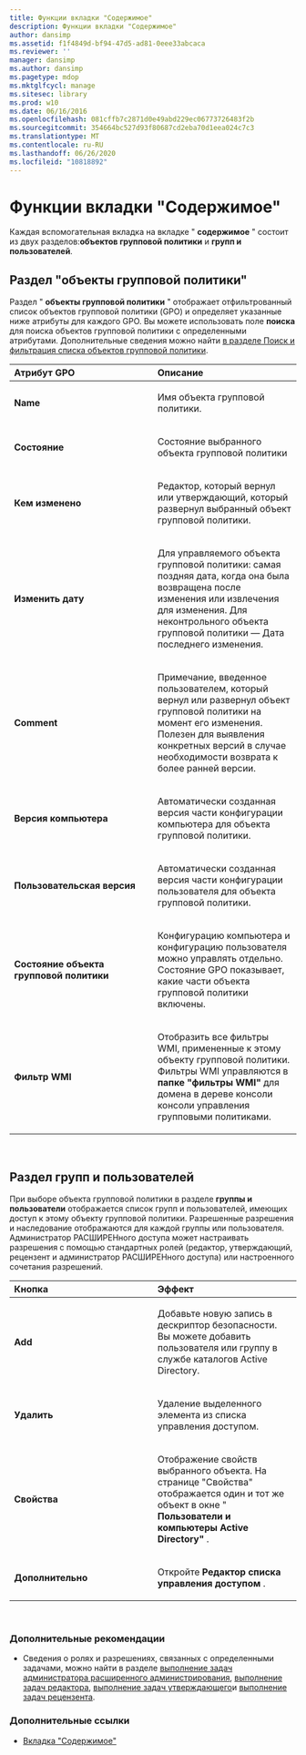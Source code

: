 ```yaml
---
title: Функции вкладки "Содержимое"
description: Функции вкладки "Содержимое"
author: dansimp
ms.assetid: f1f4849d-bf94-47d5-ad81-0eee33abcaca
ms.reviewer: ''
manager: dansimp
ms.author: dansimp
ms.pagetype: mdop
ms.mktglfcycl: manage
ms.sitesec: library
ms.prod: w10
ms.date: 06/16/2016
ms.openlocfilehash: 081cffb7c2871d0e49abd229ec06773726483f2b
ms.sourcegitcommit: 354664bc527d93f80687cd2eba70d1eea024c7c3
ms.translationtype: MT
ms.contentlocale: ru-RU
ms.lasthandoff: 06/26/2020
ms.locfileid: "10818892"
---
```

# Функции вкладки "Содержимое"


Каждая вспомогательная вкладка на вкладке " **содержимое** " состоит из двух разделов:**объектов групповой политики** и **групп и пользователей**.

## Раздел "объекты групповой политики"


Раздел " **объекты групповой политики** " отображает отфильтрованный список объектов групповой политики (GPO) и определяет указанные ниже атрибуты для каждого GPO. Вы можете использовать поле **поиска** для поиска объектов групповой политики с определенными атрибутами. Дополнительные сведения можно найти [в разделе Поиск и фильтрация списка объектов групповой политики](search-and-filter-the-list-of-gpos.md).

<table>
<colgroup>
<col width="50%" />
<col width="50%" />
</colgroup>
<thead>
<tr class="header">
<th align="left">Атрибут GPO</th>
<th align="left">Описание</th>
</tr>
</thead>
<tbody>
<tr class="odd">
<td align="left"><p><strong>Name</strong></p></td>
<td align="left"><p>Имя объекта групповой политики.</p></td>
</tr>
<tr class="even">
<td align="left"><p><strong>Состояние</strong></p></td>
<td align="left"><p>Состояние выбранного объекта групповой политики</p></td>
</tr>
<tr class="odd">
<td align="left"><p><strong>Кем изменено</strong></p></td>
<td align="left"><p>Редактор, который вернул или утверждающий, который развернул выбранный объект групповой политики.</p></td>
</tr>
<tr class="even">
<td align="left"><p><strong>Изменить дату</strong></p></td>
<td align="left"><p>Для управляемого объекта групповой политики: самая поздняя дата, когда она была возвращена после изменения или извлечения для изменения. Для неконтрольного объекта групповой политики — Дата последнего изменения.</p></td>
</tr>
<tr class="odd">
<td align="left"><p><strong>Comment</strong></p></td>
<td align="left"><p>Примечание, введенное пользователем, который вернул или развернул объект групповой политики на момент его изменения. Полезен для выявления конкретных версий в случае необходимости возврата к более ранней версии.</p></td>
</tr>
<tr class="even">
<td align="left"><p><strong>Версия компьютера</strong></p></td>
<td align="left"><p>Автоматически созданная версия части конфигурации компьютера для объекта групповой политики.</p></td>
</tr>
<tr class="odd">
<td align="left"><p><strong>Пользовательская версия</strong></p></td>
<td align="left"><p>Автоматически созданная версия части конфигурации пользователя для объекта групповой политики.</p></td>
</tr>
<tr class="even">
<td align="left"><p><strong>Состояние объекта групповой политики</strong></p></td>
<td align="left"><p>Конфигурацию компьютера и конфигурацию пользователя можно управлять отдельно. Состояние GPO показывает, какие части объекта групповой политики включены.</p></td>
</tr>
<tr class="odd">
<td align="left"><p><strong>Фильтр WMI</strong></p></td>
<td align="left"><p>Отобразить все фильтры WMI, примененные к этому объекту групповой политики. Фильтры WMI управляются в <strong> папке "фильтры WMI" </strong> для домена в дереве консоли консоли управления групповыми политиками.</p></td>
</tr>
</tbody>
</table>

 

## Раздел групп и пользователей


При выборе объекта групповой политики в разделе **группы и пользователи** отображается список групп и пользователей, имеющих доступ к этому объекту групповой политики. Разрешенные разрешения и наследование отображаются для каждой группы или пользователя. Администратор РАСШИРЕНного доступа может настраивать разрешения с помощью стандартных ролей (редактор, утверждающий, рецензент и администратор РАСШИРЕНного доступа) или настроенного сочетания разрешений.

<table>
<colgroup>
<col width="50%" />
<col width="50%" />
</colgroup>
<thead>
<tr class="header">
<th align="left">Кнопка</th>
<th align="left">Эффект</th>
</tr>
</thead>
<tbody>
<tr class="odd">
<td align="left"><p><strong>Add</strong></p></td>
<td align="left"><p>Добавьте новую запись в дескриптор безопасности. Вы можете добавить пользователя или группу в службе каталогов Active Directory.</p></td>
</tr>
<tr class="even">
<td align="left"><p><strong>Удалить</strong></p></td>
<td align="left"><p>Удаление выделенного элемента из списка управления доступом.</p></td>
</tr>
<tr class="odd">
<td align="left"><p><strong>Свойства</strong></p></td>
<td align="left"><p>Отображение свойств выбранного объекта. На странице "Свойства" отображается один и тот же объект в окне " <strong> Пользователи и компьютеры Active Directory" </strong> .</p></td>
</tr>
<tr class="even">
<td align="left"><p><strong>Дополнительно</strong></p></td>
<td align="left"><p>Откройте <strong> Редактор списка управления доступом </strong> .</p></td>
</tr>
</tbody>
</table>

 

### Дополнительные рекомендации

-   Сведения о ролях и разрешениях, связанных с определенными задачами, можно найти в разделе [выполнение задач администратора расширенного администрирования](performing-agpm-administrator-tasks-agpm40.md), [выполнение задач редактора](performing-editor-tasks-agpm40.md), [выполнение задач утверждающего](performing-approver-tasks-agpm40.md)и [выполнение задач рецензента](performing-reviewer-tasks-agpm40.md).

### Дополнительные ссылки

-   [Вкладка "Содержимое"](contents-tab-agpm40.md)

 

 





